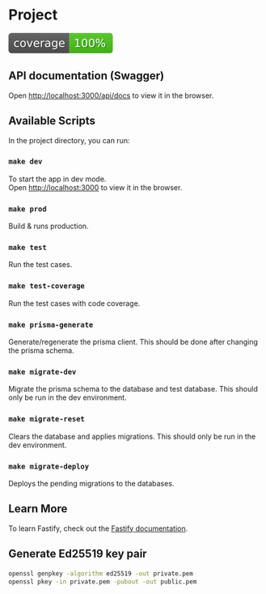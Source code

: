 # Project

[![Coverage Status](https://raw.githubusercontent.com/OurUncomplicatedTemplates/fastify-prisma-redis-swagger-jwt-template/gh-pages/badge.svg)](https://htmlpreview.github.io/?https://github.com/OurUncomplicatedTemplates/fastify-prisma-redis-swagger-jwt-template/blob/gh-pages/index.html)

## API documentation (Swagger)

Open [http://localhost:3000/api/docs](http://localhost:3000/api/docs) to view it in the browser.

## Available Scripts

In the project directory, you can run:

### `make dev`

To start the app in dev mode.\
Open [http://localhost:3000](http://localhost:3000) to view it in the browser.

### `make prod`

Build & runs production.

### `make test`

Run the test cases.

### `make test-coverage`

Run the test cases with code coverage.

### `make prisma-generate`

Generate/regenerate the prisma client. This should be done after changing the prisma schema.

### `make migrate-dev`

Migrate the prisma schema to the database and test database. This should only be run in the dev environment.

### `make migrate-reset`

Clears the database and applies migrations. This should only be run in the dev environment.

### `make migrate-deploy`

Deploys the pending migrations to the databases.

## Learn More

To learn Fastify, check out the [Fastify documentation](https://www.fastify.io/docs/latest/).

## Generate Ed25519 key pair

```bash
openssl genpkey -algorithm ed25519 -out private.pem
openssl pkey -in private.pem -pubout -out public.pem
```
